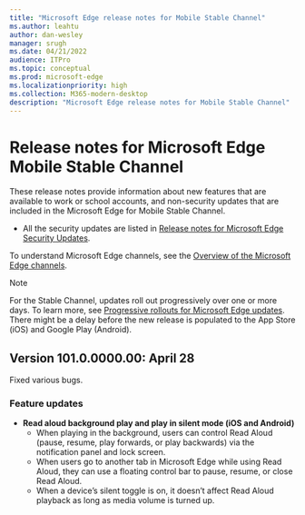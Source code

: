 ```yaml
---
title: "Microsoft Edge release notes for Mobile Stable Channel"
ms.author: leahtu
author: dan-wesley
manager: srugh
ms.date: 04/21/2022
audience: ITPro
ms.topic: conceptual
ms.prod: microsoft-edge
ms.localizationpriority: high
ms.collection: M365-modern-desktop
description: "Microsoft Edge release notes for Mobile Stable Channel"
---
```


# Release notes for Microsoft Edge Mobile Stable Channel

These release notes provide information about new features that are available to work or school accounts, and non-security updates that are included in the Microsoft Edge for Mobile Stable Channel. <!---For more information about the features and updates that are only available to Microsoft accounts, please view the release notes from App Store (iOS) and Google Play (Android). -->

- All the security updates are listed in [Release notes for Microsoft Edge Security Updates](./microsoft-edge-relnotes-security.md). <!--- Archived release notes for Microsoft Edge Stable Channel are located in [Archived release notes for Microsoft Edge Stable Channel](./microsoft-edge-relnote-archive-stable-channel.md --->

 To understand Microsoft Edge channels, see the [Overview of the Microsoft Edge channels](./microsoft-edge-channels.md).

> [!NOTE]
> For the Stable Channel, updates roll out progressively over one or more days. To learn more, see [Progressive rollouts for Microsoft Edge updates](./microsoft-edge-update-progressive-rollout.md). There might be a delay before the new release is populated to the App Store (iOS) and Google Play (Android).

## Version 101.0.0000.00: April 28

Fixed various bugs.

### Feature updates

- **Read aloud background play and play in silent mode (iOS and Android)**
  - When playing in the background, users can control Read Aloud (pause, resume, play forwards, or play backwards) via the notification panel and lock screen.
  - When users go to another tab in Microsoft Edge while using Read Aloud, they can use a floating control bar to pause, resume, or close Read Aloud.
  - When a device’s silent toggle is on, it doesn’t affect Read Aloud playback as long as media volume is turned up.